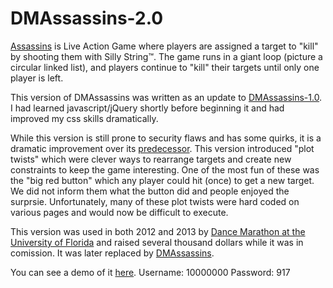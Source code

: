 DMAssassins-2.0
===============

[Assassins](http://en.wikipedia.org/wiki/Assassin_(game)) is Live Action Game where players are assigned a target to "kill" by shooting them with Silly String™. The game runs in a giant loop (picture a circular linked list), and players continue to "kill" their targets until only one player is left.

This version of DMAssassins was written as an update to [DMAssassins-1.0](https://github.com/mattgerstman/DMAssassins-1.0). I had learned javascript/jQuery shortly before beginning it and had improved my css skills dramatically.

While this version is still prone to security flaws and has some quirks, it is a dramatic improvement over its [predecessor](https://github.com/mattgerstman/DMAssassins-1.0). This version introduced "plot twists" which were clever ways to rearrange targets and create new constraints to keep the game interesting. One of the most fun of these was the "big red button" which any player could hit (once) to get a new target. We did not inform them what the button did and people enjoyed the surprsie. Unfortunately, many of these plot twists were hard coded on various pages and would now be difficult to execute.

This version was used in both 2012 and 2013 by [Dance Marathon at the University of Florida](http://floridadm.org) and raised several thousand dollars while it was in comission. It was later replaced by [DMAssassins](https://github.com/mattgerstman/DMAssassins).

You can see a demo of it [here](http://apps.mattgerstman.com/Assassins2). Username: 10000000 Password: 917
